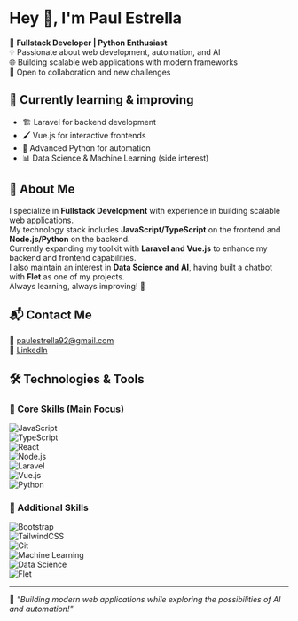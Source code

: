 # Hey 👋, I'm Paul Estrella  

🚀 **Fullstack Developer | Python Enthusiast**  
💡 Passionate about web development, automation, and AI  
🌐 Building scalable web applications with modern frameworks  
🤝 Open to collaboration and new challenges  

## 🌱 Currently learning & improving  
- 🏗️ Laravel for backend development
- 🖌️ Vue.js for interactive frontends
- 🐍 Advanced Python for automation
- 📊 Data Science & Machine Learning (side interest)

## 🚀 About Me  
I specialize in **Fullstack Development** with experience in building scalable web applications.  
My technology stack includes **JavaScript/TypeScript** on the frontend and **Node.js/Python** on the backend.  
Currently expanding my toolkit with **Laravel and Vue.js** to enhance my backend and frontend capabilities.  
I also maintain an interest in **Data Science and AI**, having built a chatbot with **Flet** as one of my projects.  
Always learning, always improving! 🚀  

## 📬 Contact Me  
📧 paulestrella92@gmail.com  
💼 [LinkedIn](https://www.linkedin.com/in/paulestrelladev/)  

## 🛠️ Technologies & Tools  
### **🔹 Core Skills (Main Focus)**  
![JavaScript](https://img.shields.io/badge/JavaScript-F7DF1E?style=flat&logo=javascript&logoColor=black)  
![TypeScript](https://img.shields.io/badge/TypeScript-3178C6?style=flat&logo=typescript&logoColor=white)  
![React](https://img.shields.io/badge/React-20232A?style=flat&logo=react&logoColor=61DAFB)  
![Node.js](https://img.shields.io/badge/Node.js-339933?style=flat&logo=nodedotjs&logoColor=white)  
![Laravel](https://img.shields.io/badge/Laravel-FF2D20?style=flat&logo=laravel&logoColor=white)  
![Vue.js](https://img.shields.io/badge/Vue.js-4FC08D?style=flat&logo=vuedotjs&logoColor=white)  
![Python](https://img.shields.io/badge/Python-3776AB?style=flat&logo=python&logoColor=white)  

### **🔹 Additional Skills**  
![Bootstrap](https://img.shields.io/badge/Bootstrap-7952B3?style=flat&logo=bootstrap&logoColor=white)  
![TailwindCSS](https://img.shields.io/badge/TailwindCSS-06B6D4?style=flat&logo=tailwindcss&logoColor=white)  
![Git](https://img.shields.io/badge/Git-F05032?style=flat&logo=git&logoColor=white)  
![Machine Learning](https://img.shields.io/badge/Machine_Learning-FF6F00?style=flat&logo=scikitlearn&logoColor=white)  
![Data Science](https://img.shields.io/badge/Data_Science-3776AB?style=flat&logo=pandas&logoColor=white)  
![Flet](https://img.shields.io/badge/Flet-0085FF?style=flat&logo=python&logoColor=white)  

---

📌 _"Building modern web applications while exploring the possibilities of AI and automation!"_  
